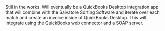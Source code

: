 Still in the works. Will eventually be a QuickBooks Desktop integration app that will combine with
the Salvatore Sorting Software and iterate over each match and create an invoice inside of QuickBooks
Desktop. This will integrate using the QuickBooks web connector and a SOAP server. 